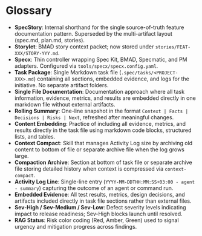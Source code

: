 # Glossary

- **SpecStory**: Internal shorthand for the single source-of-truth feature documentation pattern. Superseded by the multi-artifact layout (spec.md, plan.md, stories).
- **Storylet**: BMAD story context packet; now stored under `stories/FEAT-XXX/STORY-YYY.md`.
- **Specx**: Thin controller wrapping Spec Kit, BMAD, Specmatic, and PM adapters. Configured via `tools/specx/specx.config.yaml`.
- **Task Package**: Single Markdown task file (`.spec/tasks/<PROJECT-XXX>.md`) containing all sections, embedded evidence, and logs for the initiative. No separate artifact folders.
- **Single File Documentation**: Documentation approach where all task information, evidence, metrics, and results are embedded directly in one markdown file without external artifacts.
- **Rolling Summary**: One-line snapshot in the format `Context | Facts | Decisions | Risks | Next`, refreshed after meaningful changes.
- **Content Embedding**: Practice of including all evidence, metrics, and results directly in the task file using markdown code blocks, structured lists, and tables.
- **Context Compact**: Skill that manages Activity Log size by archiving old content to bottom of file or separate archive file when the log grows large.
- **Compaction Archive**: Section at bottom of task file or separate archive file storing detailed history when context is compressed via `context-compact`.
- **Activity Log Line**: Single-line entry (`YYYY-MM-DDTHH:MM:SS+03:00 - agent - summary`) capturing the outcome of an agent or command run.
- **Embedded Evidence**: All test results, metrics, design decisions, and artifacts included directly in task file sections rather than external files.
- **Sev-High / Sev-Medium / Sev-Low**: Defect severity levels indicating impact to release readiness; Sev-High blocks launch until resolved.
- **RAG Status**: Risk color coding (Red, Amber, Green) used to signal urgency and mitigation progress across findings.
